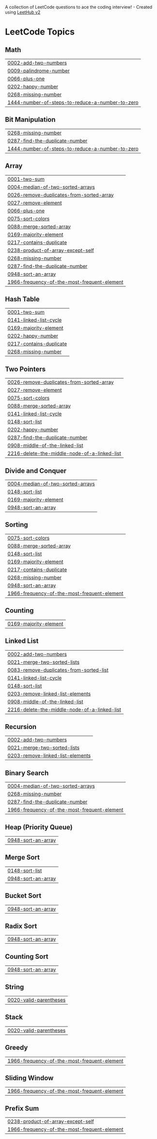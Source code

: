 A collection of LeetCode questions to ace the coding interview! - Created using [LeetHub v2](https://github.com/arunbhardwaj/LeetHub-2.0)
<!---LeetCode Topics Start-->
# LeetCode Topics
## Math
|  |
| ------- |
| [0002-add-two-numbers](https://github.com/Kartik010805/leetcode-solutions/tree/master/0002-add-two-numbers) |
| [0009-palindrome-number](https://github.com/Kartik010805/leetcode-solutions/tree/master/0009-palindrome-number) |
| [0066-plus-one](https://github.com/Kartik010805/leetcode-solutions/tree/master/0066-plus-one) |
| [0202-happy-number](https://github.com/Kartik010805/leetcode-solutions/tree/master/0202-happy-number) |
| [0268-missing-number](https://github.com/Kartik010805/leetcode-solutions/tree/master/0268-missing-number) |
| [1444-number-of-steps-to-reduce-a-number-to-zero](https://github.com/Kartik010805/leetcode-solutions/tree/master/1444-number-of-steps-to-reduce-a-number-to-zero) |
## Bit Manipulation
|  |
| ------- |
| [0268-missing-number](https://github.com/Kartik010805/leetcode-solutions/tree/master/0268-missing-number) |
| [0287-find-the-duplicate-number](https://github.com/Kartik010805/leetcode-solutions/tree/master/0287-find-the-duplicate-number) |
| [1444-number-of-steps-to-reduce-a-number-to-zero](https://github.com/Kartik010805/leetcode-solutions/tree/master/1444-number-of-steps-to-reduce-a-number-to-zero) |
## Array
|  |
| ------- |
| [0001-two-sum](https://github.com/Kartik010805/leetcode-solutions/tree/master/0001-two-sum) |
| [0004-median-of-two-sorted-arrays](https://github.com/Kartik010805/leetcode-solutions/tree/master/0004-median-of-two-sorted-arrays) |
| [0026-remove-duplicates-from-sorted-array](https://github.com/Kartik010805/leetcode-solutions/tree/master/0026-remove-duplicates-from-sorted-array) |
| [0027-remove-element](https://github.com/Kartik010805/leetcode-solutions/tree/master/0027-remove-element) |
| [0066-plus-one](https://github.com/Kartik010805/leetcode-solutions/tree/master/0066-plus-one) |
| [0075-sort-colors](https://github.com/Kartik010805/leetcode-solutions/tree/master/0075-sort-colors) |
| [0088-merge-sorted-array](https://github.com/Kartik010805/leetcode-solutions/tree/master/0088-merge-sorted-array) |
| [0169-majority-element](https://github.com/Kartik010805/leetcode-solutions/tree/master/0169-majority-element) |
| [0217-contains-duplicate](https://github.com/Kartik010805/leetcode-solutions/tree/master/0217-contains-duplicate) |
| [0238-product-of-array-except-self](https://github.com/Kartik010805/leetcode-solutions/tree/master/0238-product-of-array-except-self) |
| [0268-missing-number](https://github.com/Kartik010805/leetcode-solutions/tree/master/0268-missing-number) |
| [0287-find-the-duplicate-number](https://github.com/Kartik010805/leetcode-solutions/tree/master/0287-find-the-duplicate-number) |
| [0948-sort-an-array](https://github.com/Kartik010805/leetcode-solutions/tree/master/0948-sort-an-array) |
| [1966-frequency-of-the-most-frequent-element](https://github.com/Kartik010805/leetcode-solutions/tree/master/1966-frequency-of-the-most-frequent-element) |
## Hash Table
|  |
| ------- |
| [0001-two-sum](https://github.com/Kartik010805/leetcode-solutions/tree/master/0001-two-sum) |
| [0141-linked-list-cycle](https://github.com/Kartik010805/leetcode-solutions/tree/master/0141-linked-list-cycle) |
| [0169-majority-element](https://github.com/Kartik010805/leetcode-solutions/tree/master/0169-majority-element) |
| [0202-happy-number](https://github.com/Kartik010805/leetcode-solutions/tree/master/0202-happy-number) |
| [0217-contains-duplicate](https://github.com/Kartik010805/leetcode-solutions/tree/master/0217-contains-duplicate) |
| [0268-missing-number](https://github.com/Kartik010805/leetcode-solutions/tree/master/0268-missing-number) |
## Two Pointers
|  |
| ------- |
| [0026-remove-duplicates-from-sorted-array](https://github.com/Kartik010805/leetcode-solutions/tree/master/0026-remove-duplicates-from-sorted-array) |
| [0027-remove-element](https://github.com/Kartik010805/leetcode-solutions/tree/master/0027-remove-element) |
| [0075-sort-colors](https://github.com/Kartik010805/leetcode-solutions/tree/master/0075-sort-colors) |
| [0088-merge-sorted-array](https://github.com/Kartik010805/leetcode-solutions/tree/master/0088-merge-sorted-array) |
| [0141-linked-list-cycle](https://github.com/Kartik010805/leetcode-solutions/tree/master/0141-linked-list-cycle) |
| [0148-sort-list](https://github.com/Kartik010805/leetcode-solutions/tree/master/0148-sort-list) |
| [0202-happy-number](https://github.com/Kartik010805/leetcode-solutions/tree/master/0202-happy-number) |
| [0287-find-the-duplicate-number](https://github.com/Kartik010805/leetcode-solutions/tree/master/0287-find-the-duplicate-number) |
| [0908-middle-of-the-linked-list](https://github.com/Kartik010805/leetcode-solutions/tree/master/0908-middle-of-the-linked-list) |
| [2216-delete-the-middle-node-of-a-linked-list](https://github.com/Kartik010805/leetcode-solutions/tree/master/2216-delete-the-middle-node-of-a-linked-list) |
## Divide and Conquer
|  |
| ------- |
| [0004-median-of-two-sorted-arrays](https://github.com/Kartik010805/leetcode-solutions/tree/master/0004-median-of-two-sorted-arrays) |
| [0148-sort-list](https://github.com/Kartik010805/leetcode-solutions/tree/master/0148-sort-list) |
| [0169-majority-element](https://github.com/Kartik010805/leetcode-solutions/tree/master/0169-majority-element) |
| [0948-sort-an-array](https://github.com/Kartik010805/leetcode-solutions/tree/master/0948-sort-an-array) |
## Sorting
|  |
| ------- |
| [0075-sort-colors](https://github.com/Kartik010805/leetcode-solutions/tree/master/0075-sort-colors) |
| [0088-merge-sorted-array](https://github.com/Kartik010805/leetcode-solutions/tree/master/0088-merge-sorted-array) |
| [0148-sort-list](https://github.com/Kartik010805/leetcode-solutions/tree/master/0148-sort-list) |
| [0169-majority-element](https://github.com/Kartik010805/leetcode-solutions/tree/master/0169-majority-element) |
| [0217-contains-duplicate](https://github.com/Kartik010805/leetcode-solutions/tree/master/0217-contains-duplicate) |
| [0268-missing-number](https://github.com/Kartik010805/leetcode-solutions/tree/master/0268-missing-number) |
| [0948-sort-an-array](https://github.com/Kartik010805/leetcode-solutions/tree/master/0948-sort-an-array) |
| [1966-frequency-of-the-most-frequent-element](https://github.com/Kartik010805/leetcode-solutions/tree/master/1966-frequency-of-the-most-frequent-element) |
## Counting
|  |
| ------- |
| [0169-majority-element](https://github.com/Kartik010805/leetcode-solutions/tree/master/0169-majority-element) |
## Linked List
|  |
| ------- |
| [0002-add-two-numbers](https://github.com/Kartik010805/leetcode-solutions/tree/master/0002-add-two-numbers) |
| [0021-merge-two-sorted-lists](https://github.com/Kartik010805/leetcode-solutions/tree/master/0021-merge-two-sorted-lists) |
| [0083-remove-duplicates-from-sorted-list](https://github.com/Kartik010805/leetcode-solutions/tree/master/0083-remove-duplicates-from-sorted-list) |
| [0141-linked-list-cycle](https://github.com/Kartik010805/leetcode-solutions/tree/master/0141-linked-list-cycle) |
| [0148-sort-list](https://github.com/Kartik010805/leetcode-solutions/tree/master/0148-sort-list) |
| [0203-remove-linked-list-elements](https://github.com/Kartik010805/leetcode-solutions/tree/master/0203-remove-linked-list-elements) |
| [0908-middle-of-the-linked-list](https://github.com/Kartik010805/leetcode-solutions/tree/master/0908-middle-of-the-linked-list) |
| [2216-delete-the-middle-node-of-a-linked-list](https://github.com/Kartik010805/leetcode-solutions/tree/master/2216-delete-the-middle-node-of-a-linked-list) |
## Recursion
|  |
| ------- |
| [0002-add-two-numbers](https://github.com/Kartik010805/leetcode-solutions/tree/master/0002-add-two-numbers) |
| [0021-merge-two-sorted-lists](https://github.com/Kartik010805/leetcode-solutions/tree/master/0021-merge-two-sorted-lists) |
| [0203-remove-linked-list-elements](https://github.com/Kartik010805/leetcode-solutions/tree/master/0203-remove-linked-list-elements) |
## Binary Search
|  |
| ------- |
| [0004-median-of-two-sorted-arrays](https://github.com/Kartik010805/leetcode-solutions/tree/master/0004-median-of-two-sorted-arrays) |
| [0268-missing-number](https://github.com/Kartik010805/leetcode-solutions/tree/master/0268-missing-number) |
| [0287-find-the-duplicate-number](https://github.com/Kartik010805/leetcode-solutions/tree/master/0287-find-the-duplicate-number) |
| [1966-frequency-of-the-most-frequent-element](https://github.com/Kartik010805/leetcode-solutions/tree/master/1966-frequency-of-the-most-frequent-element) |
## Heap (Priority Queue)
|  |
| ------- |
| [0948-sort-an-array](https://github.com/Kartik010805/leetcode-solutions/tree/master/0948-sort-an-array) |
## Merge Sort
|  |
| ------- |
| [0148-sort-list](https://github.com/Kartik010805/leetcode-solutions/tree/master/0148-sort-list) |
| [0948-sort-an-array](https://github.com/Kartik010805/leetcode-solutions/tree/master/0948-sort-an-array) |
## Bucket Sort
|  |
| ------- |
| [0948-sort-an-array](https://github.com/Kartik010805/leetcode-solutions/tree/master/0948-sort-an-array) |
## Radix Sort
|  |
| ------- |
| [0948-sort-an-array](https://github.com/Kartik010805/leetcode-solutions/tree/master/0948-sort-an-array) |
## Counting Sort
|  |
| ------- |
| [0948-sort-an-array](https://github.com/Kartik010805/leetcode-solutions/tree/master/0948-sort-an-array) |
## String
|  |
| ------- |
| [0020-valid-parentheses](https://github.com/Kartik010805/leetcode-solutions/tree/master/0020-valid-parentheses) |
## Stack
|  |
| ------- |
| [0020-valid-parentheses](https://github.com/Kartik010805/leetcode-solutions/tree/master/0020-valid-parentheses) |
## Greedy
|  |
| ------- |
| [1966-frequency-of-the-most-frequent-element](https://github.com/Kartik010805/leetcode-solutions/tree/master/1966-frequency-of-the-most-frequent-element) |
## Sliding Window
|  |
| ------- |
| [1966-frequency-of-the-most-frequent-element](https://github.com/Kartik010805/leetcode-solutions/tree/master/1966-frequency-of-the-most-frequent-element) |
## Prefix Sum
|  |
| ------- |
| [0238-product-of-array-except-self](https://github.com/Kartik010805/leetcode-solutions/tree/master/0238-product-of-array-except-self) |
| [1966-frequency-of-the-most-frequent-element](https://github.com/Kartik010805/leetcode-solutions/tree/master/1966-frequency-of-the-most-frequent-element) |
<!---LeetCode Topics End-->